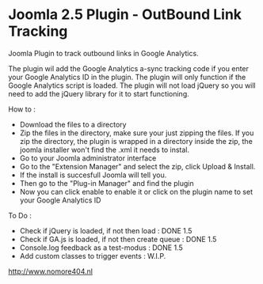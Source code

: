 Joomla 2.5 Plugin - OutBound Link Tracking
====================================

Joomla Plugin to track outbound links in Google Analytics.

The plugin wil add the Google Analytics a-sync tracking code if you enter your Google Analytics ID in the plugin. The plugin will only function if the Google Analytics script is loaded. The plugin will not load jQuery so you will need to add the jQuery library for it to start functioning.

How to :

* Download the files to a directory
* Zip the files in the directory, make sure your just zipping the files. If you zip the directory, the plugin is wrapped in a directory inside the zip, the joomla installer won't find the .xml it needs to instal.
* Go to your Joomla administrator interface
* Go to the "Extension Manager" and select the zip, click Upload & Install.
* If the install is succesfull Joomla will tell you.
* Then go to the "Plug-in Manager" and find the plugin
* Now you can click enable to enable it or click on the plugin name to set your Google Analytics ID

To Do :

* Check if jQuery is loaded, if not then load : DONE 1.5
* Check if GA.js is loaded, if not then create queue : DONE 1.5
* Console.log feedback as a test-modus : DONE 1.5
* Add custom classes to trigger events : W.I.P.

http://www.nomore404.nl